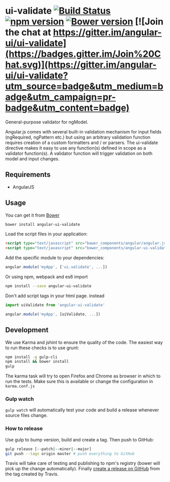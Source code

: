 # ui-validate [![Build Status](https://travis-ci.org/angular-ui/ui-validate.svg?branch=master)](https://travis-ci.org/angular-ui/ui-validate) [![npm version](https://badge.fury.io/js/angular-ui-validate.svg)](http://badge.fury.io/js/angular-ui-validate) [![Bower version](https://badge.fury.io/bo/angular-ui-validate.svg)](http://badge.fury.io/bo/angular-ui-validate) [![Join the chat at https://gitter.im/angular-ui/ui-validate](https://badges.gitter.im/Join%20Chat.svg)](https://gitter.im/angular-ui/ui-validate?utm_source=badge&utm_medium=badge&utm_campaign=pr-badge&utm_content=badge)

General-purpose validator for ngModel.

Angular.js comes with several built-in validation mechanism for input fields (ngRequired, ngPattern etc.) but using
an arbitrary validation function requires creation of a custom formatters and / or parsers.
The ui-validate directive makes it easy to use any function(s) defined in scope as a validator function(s).
A validator function will trigger validation on both model and input changes.

## Requirements

- AngularJS

## Usage


You can get it from [Bower](http://bower.io/)

```sh
bower install angular-ui-validate
```

Load the script files in your application:

```html
<script type="text/javascript" src="bower_components/angular/angular.js"></script>
<script type="text/javascript" src="bower_components/angular-ui-validate/dist/validate.js"></script>
```

Add the specific module to your dependencies:

```javascript
angular.module('myApp', ['ui.validate', ...])
```

Or using npm, webpack and es6 import
```sh
npm install --save angular-ui-validate
```

Don't add script tags in your html page. instead
```javascript
import uiValidate from 'angular-ui-validate'

angular.module('myApp', [uiValidate, ...])
```

## Development

We use Karma and jshint to ensure the quality of the code.  The easiest way to run these checks is to use grunt:

```sh
npm install -g gulp-cli
npm install && bower install
gulp
```

The karma task will try to open Firefox and Chrome as browser in which to run the tests.  Make sure this is available or change the configuration in `karma.conf.js`


### Gulp watch

`gulp watch` will automatically test your code and build a release whenever source files change.

### How to release

Use gulp to bump version, build and create a tag. Then push to GitHub:

````sh
gulp release [--patch|--minor|--major]
git push --tags origin master # push everything to GitHub
````

Travis will take care of testing and publishing to npm's registry (bower will pick up the change automatically). Finally [create a release on GitHub](https://github.com/angular-ui/ui-validate/releases/new) from the tag created by Travis.
